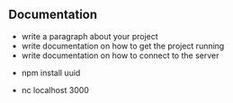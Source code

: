 ## Documentation


* write a paragraph about your project
* write documentation on how to get the project running
* write documentation on how to connect to the server


- npm install uuid

- nc localhost 3000
